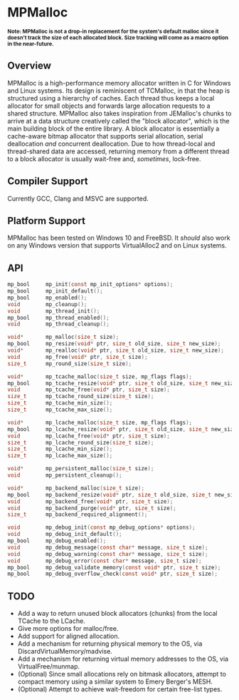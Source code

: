 # MPMalloc
<sub>**Note: MPMalloc is not a drop-in replacement for the system's default malloc since it doesn’t track the size of each allocated block. Size tracking will come as a macro option in the near-future.**</sub>  

## Overview

MPMalloc is a high-performance memory allocator written in C for Windows and Linux systems. Its design is reminiscent of TCMalloc, in that the heap is structured using a hierarchy of caches. Each thread thus keeps a local allocator for small objects and forwards large allocation requests to a shared structure. MPMalloc also takes inspiration from JEMalloc's chunks to arrive at a data structure creatively called the "block allocator", which is the main building block of the entire library. A block allocator is essentially a cache-aware bitmap allocator that supports serial allocation, serial deallocation _and_ concurrent deallocation. Due to how thread-local and thread-shared data are accessed, returning memory from a different thread to a block allocator is usually wait-free and, _sometimes_, lock-free.

## Compiler Support

Currently GCC, Clang and MSVC are supported.  

## Platform Support

MPMalloc has been tested on Windows 10 and FreeBSD. It *should* also work on any Windows version that supports VirtualAlloc2 and on Linux systems.

## API

```c
mp_bool		mp_init(const mp_init_options* options);
mp_bool		mp_init_default();
mp_bool		mp_enabled();
void		mp_cleanup();
void		mp_thread_init();
mp_bool		mp_thread_enabled();
void		mp_thread_cleanup();

void*		mp_malloc(size_t size);
mp_bool		mp_resize(void* ptr, size_t old_size, size_t new_size);
void*		mp_realloc(void* ptr, size_t old_size, size_t new_size);
void		mp_free(void* ptr, size_t size);
size_t		mp_round_size(size_t size);

void*		mp_tcache_malloc(size_t size, mp_flags flags);
mp_bool		mp_tcache_resize(void* ptr, size_t old_size, size_t new_size, mp_flags flags);
void		mp_tcache_free(void* ptr, size_t size);
size_t		mp_tcache_round_size(size_t size);
size_t		mp_tcache_min_size();
size_t		mp_tcache_max_size();

void*		mp_lcache_malloc(size_t size, mp_flags flags);
mp_bool		mp_lcache_resize(void* ptr, size_t old_size, size_t new_size, mp_flags flags);
void		mp_lcache_free(void* ptr, size_t size);
size_t		mp_lcache_round_size(size_t size);
size_t		mp_lcache_min_size();
size_t		mp_lcache_max_size();

void*		mp_persistent_malloc(size_t size);
void		mp_persistent_cleanup();

void*		mp_backend_malloc(size_t size);
mp_bool		mp_backend_resize(void* ptr, size_t old_size, size_t new_size);
void		mp_backend_free(void* ptr, size_t size);
void		mp_backend_purge(void* ptr, size_t size);
size_t		mp_backend_required_alignment();

void		mp_debug_init(const mp_debug_options* options);
void		mp_debug_init_default();
mp_bool		mp_debug_enabled();
void		mp_debug_message(const char* message, size_t size);
void		mp_debug_warning(const char* message, size_t size);
void		mp_debug_error(const char* message, size_t size);
mp_bool		mp_debug_validate_memory(const void* ptr, size_t size);
mp_bool		mp_debug_overflow_check(const void* ptr, size_t size);
```

## TODO
- Add a way to return unused block allocators (chunks) from the local TCache to the LCache.
- Give more options for malloc/free.
- Add support for aligned allocation.
- Add a mechanism for returning physical memory to the OS, via DiscardVirtualMemory/madvise.
- Add a mechanism for returning virtual memory addresses to the OS, via VirtualFree/munmap.  
- (Optional) Since small allocations rely on bitmask allocators, attempt to compact memory using a similar system to Emery Berger's MESH.
- (Optional) Attempt to achieve wait-freedom for certain free-list types.

